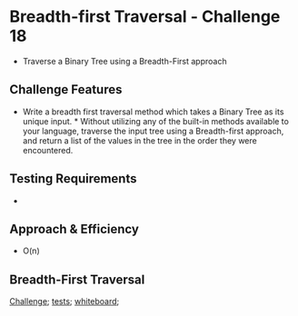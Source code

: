# Breadth-first Traversal - Challenge 18

* Traverse a Binary Tree using a Breadth-First approach

## Challenge Features
* Write a breadth first traversal method which takes a Binary Tree as its unique input. * Without utilizing any of the built-in methods available to your language, traverse the input tree using a Breadth-first approach, and return a list of the values in the tree in the order they were encountered.

## Testing Requirements
* 

## Approach & Efficiency
* O(n)

## Breadth-First Traversal

[Challenge](breadth-first.js);
[tests](breadth-first.test.js);
[whiteboard](breadth-first.png);